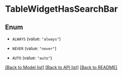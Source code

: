 # TableWidgetHasSearchBar

## Enum


* `ALWAYS` (value: `"always"`)

* `NEVER` (value: `"never"`)

* `AUTO` (value: `"auto"`)


[[Back to Model list]](../README.md#documentation-for-models) [[Back to API list]](../README.md#documentation-for-api-endpoints) [[Back to README]](../README.md)



